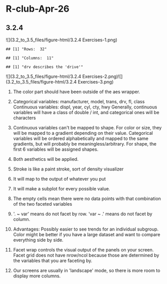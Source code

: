 # R-club-Apr-26



## 3.2.4

![](3.2_to_3.5_files/figure-html/3.2.4 Exercises-1.png)<!-- -->

```
## [1] "Rows:  32"
```

```
## [1] "Columns:  11"
```

```
## [1] "drv describes the 'drive'"
```

![](3.2_to_3.5_files/figure-html/3.2.4 Exercises-2.png)<!-- -->![](3.2_to_3.5_files/figure-html/3.2.4 Exercises-3.png)<!-- -->


1. The color part should have been outside of the aes wrapper.
2. Categorical variables: manufacturer, model, trans, drv, fl, class
      Continuous variables: displ, year, cyl, cty, hwy
      Generally, continuous variables will have a class of double / int, and categorical ones will be characters
3. Continuous variables can't be mapped to shape. For color or size, they will be mapped to a gradient depending on their value. Categorical variables will be ordered alphabetically and mapped to the same gradients, but will probably be meaningless/arbitrary. For shape, the first 6 variables will be assigned shapes. 
4. Both aesthetics will be applied.
5. Stroke is like a paint stroke, sort of density visualizer
6. It will map to the output of whatever you put

1. It will make a subplot for every possible value.
2. The empty cells mean there were no data points with that combination of the two faceted variables
3. '. ~ var' means do not facet by row. 'var ~ .' means do not facet by column.
4. Advantages: Possibly easier to see trends for an individual subgroup. Color might be better if you have a large dataset and want to compare everything side by side.
5. Facet wrap controls the visual output of the panels on your screen. Facet grid does not have nrow/ncol because those are determined by the variables that you are faceting by.
6. Our screens are usually in 'landscape' mode, so there is more room to display more columns.
